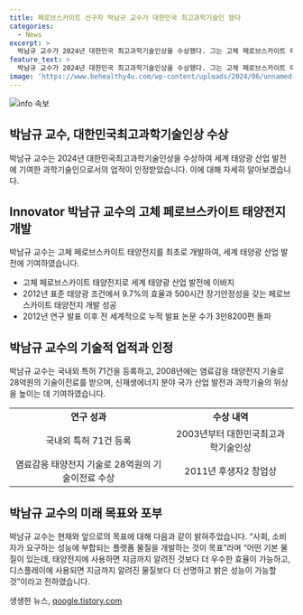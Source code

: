 ```yaml
---
title: 페로브스카이트 선구자 박남규 교수가 대한민국 최고과학기술인 됐다
categories:
  - News
excerpt: >
  박남규 교수가 2024년 대한민국 최고과학기술인상을 수상했다. 그는 고체 페로브스카이트 태양전지를 개발한 것으로 평가받았고, 세계 태양광 산업 발전에 기여했다. 이를 통해 세계적으로 높은 평가를 받았으며, 국내외 특허 71건을 등록하고 28억원의 기술이전료를 받는 등 신재생에너지 분야에 기여하고 있다. 이에 대한 사회적 관심이 높아지고 있다.
feature_text: >
  박남규 교수가 2024년 대한민국 최고과학기술인상을 수상했다. 그는 고체 페로브스카이트 태양전지를 개발한 것으로 평가받았고, 세계 태양광 산업 발전에 기여했다. 이를 통해 세계적으로 높은 평가를 받았으며, 국내외 특허 71건을 등록하고 28억원의 기술이전료를 받는 등 신재생에너지 분야에 기여하고 있다. 이에 대한 사회적 관심이 높아지고 있다.
image: 'https://www.behealthy4u.com/wp-content/uploads/2024/06/unnamed-file.png'
---
```


<p><img src="https://www.behealthy4u.com/wp-content/uploads/2024/06/unnamed-file.png" alt="info 속보" /></p>

<h2 data-ke-size="size26">박남규 교수, 대한민국최고과학기술인상 수상</h2>

<p data-ke-size="size16">박남규 교수는 2024년 대한민국최고과학기술인상을 수상하여 세계 태양광 산업 발전에 기여한 과학기술인으로서의 업적이 인정받았습니다. 이에 대해 자세히 알아보겠습니다.</p>

<h2 data-ke-size="size26">Innovator 박남규 교수의 고체 페로브스카이트 태양전지 개발</h2>

<p data-ke-size="size16">박남규 교수는 고체 페로브스카이트 태양전지를 최초로 개발하여, 세계 태양광 산업 발전에 기여하였습니다.</p>

<ul>
  <li>고체 페로브스카이트 태양전지로 세계 태양광 산업 발전에 이바지</li>
  <li>2012년 표준 태양광 조건에서 9.7%의 효율과 500시간 장기안정성을 갖는 페로브스카이트 태양전지 개발 성공</li>
  <li>2012년 연구 발표 이후 전 세계적으로 누적 발표 논문 수가 3만8200편 돌파</li>
</ul>

<h2 data-ke-size="size26">박남규 교수의 기술적 업적과 인정</h2>

<p data-ke-size="size16">박남규 교수는 국내외 특허 71건을 등록하고, 2008년에는 염료감응 태양전지 기술로 28억원의 기술이전료를 받으며, 신재생에너지 분야 국가 산업 발전과 과학기술의 위상을 높이는 데 기여하였습니다.</p>

<table>
  <tr>
    <td style="text-align: center; height: 17px;"><b>연구 성과</b></td>
    <td style="text-align: center; height: 17px;"><b>수상 내역</b></td>
  </tr>
  <tr>
    <td style="text-align: center; height: 17px;">국내외 특허 71건 등록</td>
    <td style="text-align: center; height: 17px;">2003년부터 대한민국최고과학기술인상</td>
  </tr>
  <tr>
    <td style="text-align: center; height: 17px;">염료감응 태양전지 기술로 28억원의 기술이전료 수상</td>
    <td style="text-align: center; height: 17px;">2011년 후생자2 창업상</td>
  </tr>
</table>

<h2 data-ke-size="size26">박남규 교수의 미래 목표와 포부</h2>

<p data-ke-size="size16">박남규 교수는 현재와 앞으로의 목표에 대해 다음과 같이 밝혀주었습니다. “사회, 소비자가 요구하는 성능에 부합되는 플랫폼 물질을 개발하는 것이 목표”라며 “어떤 기본 물질이 있는데, 태양전지에 사용하면 지금까지 알려진 것보다 더 우수한 효율이 가능하고, 디스플레이에 사용되면 지금까지 알려진 물질보다 더 선명하고 밝은 성능이 가능할 것”이라고 전하였습니다.</p>
생생한 뉴스, <a href="https://qoogle.tistory.com" rel="dofollow">qoogle.tistory.com</a>


